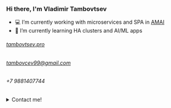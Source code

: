 ### Hi there, I'm Vladimir Tambovtsev



- 💻 I’m currently working with microservices and SPA in [AMAI](https://epam.com)
- 🌱 I’m currently learning HA clusters and AI/ML apps


###### [tambovtsev.pro](http://tambovtsev.pro/)
###### tambovcev99@gmail.com
###### +7 9881407744

<details>
  <summary>Contact me!</summary>
  <br>

  - [vk](https://vk.com/vladimir_tambovtsev)
  - [linkedin](https://www.linkedin.com/in/vladimir-tambovtsev/)
  - [github](https://github.com/VladimirTambovtsev)
  - [gitlab](https://gitlab.com/tambovcev99)
  - [codepen](https://codepen.io/Vladimir44)
  - [dockerhub](https://hub.docker.com/u/vladimir44)
  - [expo](https://expo.io/@vladimirtambovtsev)
  - skype: t_vladimir44

![Github](https://github-readme-stats.vercel.app/api?username=VladimirTambovtsev&show_icons=true)

</details>
